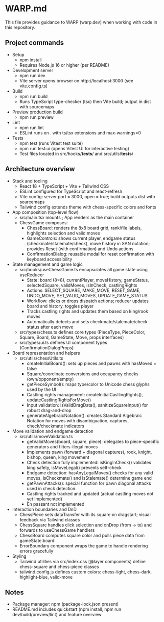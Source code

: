 # WARP.md

This file provides guidance to WARP (warp.dev) when working with code in this repository.

## Project commands

- Setup
  - npm install
  - Requires Node.js 16 or higher (per README)
- Development server
  - npm run dev
  - Vite server opens browser on http://localhost:3000 (see vite.config.ts)
- Build
  - npm run build
  - Runs TypeScript type-checker (tsc) then Vite build; output in dist with sourcemaps
- Preview production build
  - npm run preview
- Lint
  - npm run lint
  - ESLint runs on . with ts/tsx extensions and max-warnings=0
- Tests
  - npm test (runs Vitest test suite)
  - npm run test:ui (opens Vitest UI for interactive testing)
  - Test files located in src/hooks/__tests__/ and src/utils/__tests__/

## Architecture overview

- Stack and tooling
  - React 18 + TypeScript + Vite + Tailwind CSS
  - ESLint configured for TypeScript and react-refresh
  - Vite config: server.port = 3000, open = true; build outputs dist with sourcemaps
  - Tailwind config extends theme with chess-specific colors and fonts
- App composition (top-level flow)
  - src/main.tsx mounts <App />; App renders <ChessGame /> as the main container
  - ChessGame composes:
    - ChessBoard: renders the 8x8 board grid, rank/file labels, highlights selection and valid moves
    - GameControls: shows current player, endgame status (checkmate/stalemate/check), move history in SAN notation; provides Reset (with confirmation) and Undo actions
    - ConfirmationDialog: reusable modal for reset confirmation with keyboard accessibility
- State management and game logic
  - src/hooks/useChessGame.ts encapsulates all game state using useReducer
    - State: board (8×8), currentPlayer, moveHistory, gameStatus, selectedSquare, validMoves, isInCheck, castlingRights
    - Actions: SELECT_SQUARE, MAKE_MOVE, RESET_GAME, UNDO_MOVE, SET_VALID_MOVES, UPDATE_GAME_STATUS
    - Workflow: clicks or drops dispatch actions; reducer updates board and history, toggles player
    - Tracks castling rights and updates them based on king/rook moves
    - Automatically detects and sets checkmate/stalemate/check status after each move
  - src/types/chess.ts defines core types (PieceType, PieceColor, Square, Board, GameState, Move, props interfaces)
  - src/types/ui.ts defines UI component types (ConfirmationDialogProps)
- Board representation and helpers
  - src/utils/chessUtils.ts
    - createInitialBoard(): sets up pieces and pawns with hasMoved = false
    - Square/coordinate conversions and occupancy checks (own/opponent/empty)
    - getPieceSymbol(): maps type/color to Unicode chess glyphs used by the UI
    - Castling rights management: createInitialCastlingRights(), updateCastlingRightsForMove()
    - Input validation: isValidDragData(), sanitizeSquareInput() for robust drag-and-drop
    - generateAlgebraicNotation(): creates Standard Algebraic Notation for moves with disambiguation, captures, check/checkmate indicators
- Move validation and endgame detection
  - src/utils/moveValidation.ts
    - getValidMoves(board, square, piece): delegates to piece-specific generators and filters illegal moves
    - Implements pawn (forward + diagonal captures), rook, knight, bishop, queen, king movement
    - Check detection fully implemented: isKingInCheck() validates king safety, isMoveLegal() prevents self-check
    - Endgame detection: hasAnyLegalMoves() checks for any valid moves, isCheckmate() and isStalemate() determine game end
    - getPawnAttacks(): special function for pawn diagonal attacks used in check detection
    - Castling rights tracked and updated (actual castling moves not yet implemented)
    - En passant not implemented
- Interaction boundaries and DnD
  - ChessPiece sets dataTransfer with its square on dragstart; visual feedback via Tailwind classes
  - ChessSquare handles click selection and onDrop (from → to) and forwards to useChessGame handlers
  - ChessBoard computes square color and pulls piece data from gameState.board
  - ErrorBoundary component wraps the game to handle rendering errors gracefully
- Styling
  - Tailwind utilities via src/index.css (@layer components) define chess-square and chess-piece classes
  - tailwind.config.js defines custom colors: chess-light, chess-dark, highlight-blue, valid-move

## Notes

- Package manager: npm (package-lock.json present)
- README.md includes quickstart (npm install, npm run dev/build/preview/lint) and feature overview

